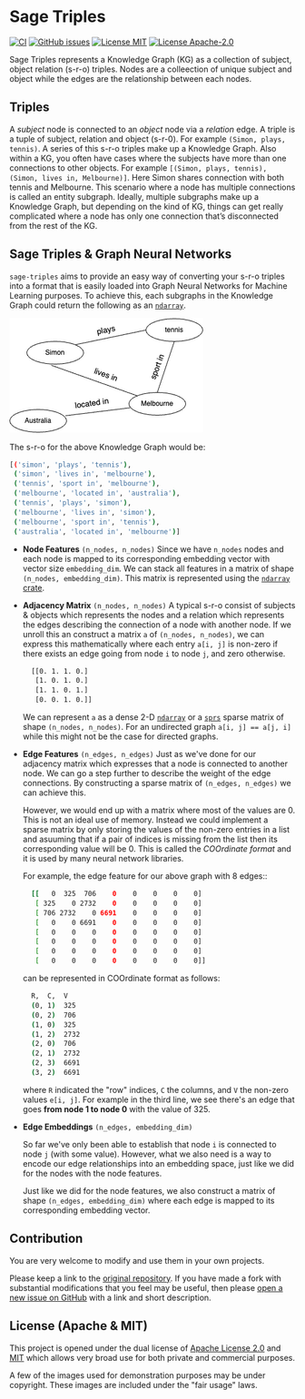 # Sage Triples

[![CI](https://github.com/victor-iyi/sage-triples/actions/workflows/ci.yml/badge.svg)](https://github.com/victor-iyi/sage-triples/actions/workflows/ci.yml)
[![GitHub issues](https://img.shields.io/github/issues/victor-iyi/sage-triples)](https://github.com/victor-iyi/sage-triples/issues)
[![License MIT](https://img.shields.io/badge/License-MIT-blue.svg)](./LICENSE_MIT)
[![License Apache-2.0](https://img.shields.io/badge/License-Apache%202.0-blue.svg)](./LICENSE_APACHE)

Sage Triples represents a Knowledge Graph (KG) as a collection of subject, object
relation (s-r-o) triples. Nodes are a colleection of unique subject and object
while the edges are the relationship between each nodes.

## Triples

A *subject* node is connected to an *object* node via a *relation* edge. A triple
is a tuple of subject, relation and object (s-r-0). For example `(Simon, plays, tennis)`.
A series of this s-r-o triples make up a Knowledge Graph. Also within a KG, you
often have cases where the subjects have more than one connections to other objects.
For example `[(Simon, plays, tennis), (Simon, lives in, Melbourne)]`.
Here Simon shares connection with both tennis and Melbourne. This scenario where
a node has multiple connections is called an entity subgraph. Ideally, multiple
subgraphs make up a Knowledge Graph, but depending on the kind of KG, things can
get really complicated where a node has only one connection that’s disconnected
from the rest of the KG.

## Sage Triples & Graph Neural Networks

`sage-triples` aims to provide an easy way of converting your s-r-o triples into
a format that is easily loaded into Graph Neural Networks for Machine Learning
purposes. To achieve this, each subgraphs in the Knowledge Graph could return the
following as an [`ndarray`].

![A Sample Knowledge Graph](images/simon-kg.png)

The s-r-o for the above Knowledge Graph would be:

```sh
[('simon', 'plays', 'tennis'),
 ('simon', 'lives in', 'melbourne'),
 ('tennis', 'sport in', 'melbourne'),
 ('melbourne', 'located in', 'australia'),
 ('tennis', 'plays', 'simon'),
 ('melbourne', 'lives in', 'simon'),
 ('melbourne', 'sport in', 'tennis'),
 ('australia', 'located in', 'melbourne')]
```

- **Node Features** `(n_nodes, n_nodes)`
  Since we have `n_nodes` nodes and each node is mapped to its corresponding
  embedding vector with vector size `embedding_dim`. We can stack all features
  in a matrix of shape `(n_nodes, embedding_dim)`. This matrix is represented
  using the [`ndarray` crate][ndarray-crate].

- **Adjacency Matrix** `(n_nodes, n_nodes)`
  A typical s-r-o consist of subjects & objects which represents the nodes and
  a relation which represents the edges describing the connection of a node with
  another node. If we unroll this an construct a matrix `a` of `(n_nodes, n_nodes)`,
  we can express this mathematically where each entry `a[i, j]` is non-zero if
  there exists an edge going from node `i` to node `j`, and zero otherwise.

  ```sh
    [[0. 1. 1. 0.]
     [1. 0. 1. 0.]
     [1. 1. 0. 1.]
     [0. 0. 1. 0.]]
  ```

  We can represent `a` as a dense 2-D [`ndarray`] or a [`sprs`] sparse matrix of
  shape `(n_nodes, n_nodes)`. For an undirected graph `a[i, j] == a[j, i]` while
  this might not be the case for directed graphs.

- **Edge Features** `(n_edges, n_edges)`
  Just as we've done for our adjacency matrix which expresses that a node is connected
  to another node. We can go a step further to describe the weight of the edge
  connections. By constructing a sparse matrix of `(n_edges, n_edges)` we can
  achieve this.

  However, we would end up with a matrix where most of the values are 0. This is
  not an ideal use of memory. Instead we could implement a sparse matrix by only
  storing the values of the non-zero entries in a list and asuuming that if a pair
  of indices is missing from the list then its corresponding value will be 0.
  This is called the *COOrdinate format* and it is used by many neural network
  libraries.

  For example, the edge feature for our above graph with 8 edges::

  ```sh
    [[   0  325  706    0    0    0    0    0]
     [ 325    0 2732    0    0    0    0    0]
     [ 706 2732    0 6691    0    0    0    0]
     [   0    0 6691    0    0    0    0    0]
     [   0    0    0    0    0    0    0    0]
     [   0    0    0    0    0    0    0    0]
     [   0    0    0    0    0    0    0    0]
     [   0    0    0    0    0    0    0    0]]
  ```

  can be represented in COOrdinate format as follows:

  ```sh
    R,  C,  V
    (0, 1)  325
    (0, 2)  706
    (1, 0)  325
    (1, 2)  2732
    (2, 0)  706
    (2, 1)  2732
    (2, 3)  6691
    (3, 2)  6691
  ```

  where `R` indicated the "row" indices, `C` the columns, and `V` the non-zero
  values `e[i, j]`. For example in the third line, we see there's an edge that
  goes **from node 1 to node 0** with the value of 325.

- **Edge Embeddings** `(n_edges, embedding_dim)`

  So far we've only been able to establish that node `i` is connected to node `j`
  (with some value). However, what we also need is a way to encode our edge
  relationships into an embedding space, just like we did for the nodes with the
  node features.

  Just like we did for the node features, we also construct a matrix of shape
  `(n_edges, embedding_dim)` where each edge is mapped to its corresponding
  embedding vector.

[`ndarray`]: https://github.com/rust-ndarray/ndarray
[ndarray-crate]: https://docs.rs/ndarray/latest/ndarray/index.html
[`sprs`]: https://docs.rs/sprs/latest/sprs/
<!-- [ndarray_npy]: https://docs.rs/ndarray-npy/latest/ndarray_npy/index.html -->

## Contribution

You are very welcome to modify and use them in your own projects.

Please keep a link to the [original repository]. If you have made a fork with
substantial modifications that you feel may be useful, then please
[open a new issue on GitHub][issues] with a link and short description.

[original repository]: https://github.com/victor-iyi/sage-triples
[issues]: https://github.com/victor-iyi/sage-triples/issues

## License (Apache & MIT)

This project is opened under the dual license of [Apache License 2.0](./LICENSE_APACHE)
and [MIT](./LICENSE_MIT) which allows very broad use for both private and
commercial purposes.

A few of the images used for demonstration purposes may be under copyright.
These images are included under the "fair usage" laws.
